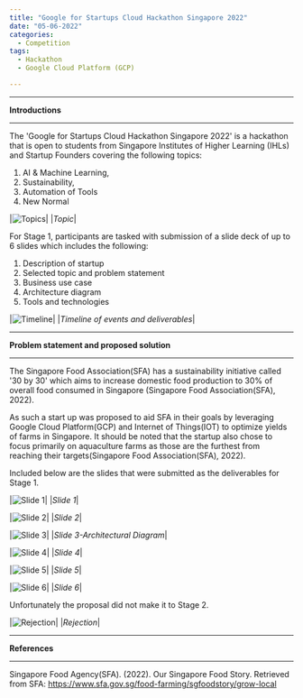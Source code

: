 ```yaml
---
title: "Google for Startups Cloud Hackathon Singapore 2022"
date: "05-06-2022"
categories:
  - Competition
tags:
  - Hackathon
  - Google Cloud Platform (GCP)

---
```


***

<strong>Introductions</strong>

***

The 'Google for Startups Cloud Hackathon Singapore 2022' is a hackathon that is open to students from Singapore Institutes of Higher Learning (IHLs) and Startup Founders covering the following topics:

1. AI & Machine Learning,
2. Sustainability,
3. Automation of Tools 
4. New Normal

|![Topics](/assets/images/Hackathon-GoogleCloudHackathon-2022/Topics.png)|
|<em>Topic</em>|

For Stage 1, participants are tasked with submission of a slide deck of up to 6 slides which includes the following:

1. Description of startup
2. Selected topic and problem statement
3. Business use case
4. Architecture diagram
5. Tools and technologies


|![Timeline](/assets/images/Hackathon-GoogleCloudHackathon-2022/Timeline.png)|
|<em>Timeline of events and deliverables</em>|

***

<strong>Problem statement and proposed solution</strong>

***
The Singapore Food Association(SFA) has a sustainability initiative called '30 by 30' which aims to increase domestic food production to 30% of overall food consumed in Singapore (Singapore Food Association(SFA), 2022).

As such a start up was proposed to aid SFA in their goals by leveraging Google Cloud Platform(GCP) and Internet of Things(IOT) to optimize yields of farms in Singapore. It should be noted that the startup also chose to focus primarily on aquaculture farms as those are the furthest from reaching their targets(Singapore Food Association(SFA), 2022).

Included below are the slides that were submitted as the deliverables for Stage 1.

|![Slide 1](/assets/images/Hackathon-GoogleCloudHackathon-2022/Slide1.JPG)|
|<em>Slide 1</em>|

|![Slide 2](/assets/images/Hackathon-GoogleCloudHackathon-2022/Slide2.JPG)|
|<em>Slide 2</em>|

|![Slide 3](/assets/images/Hackathon-GoogleCloudHackathon-2022/flowchart.png)|
|<em>Slide 3-Architectural Diagram</em>|

|![Slide 4](/assets/images/Hackathon-GoogleCloudHackathon-2022/Slide4.JPG)|
|<em>Slide 4</em>|

|![Slide 5](/assets/images/Hackathon-GoogleCloudHackathon-2022/Slide5.JPG)|
|<em>Slide 5</em>|

|![Slide 6](/assets/images/Hackathon-GoogleCloudHackathon-2022/Slide6.JPG)|
|<em>Slide 6</em>|

Unfortunately the proposal did not make it to Stage 2.

|![Rejection](/assets/images/Hackathon-GoogleCloudHackathon-2022/Rejection_email.png)|
|<em>Rejection</em>|

***

<strong>References   </strong>

***
Singapore Food Agency(SFA). (2022). Our Singapore Food Story. Retrieved from SFA: https://www.sfa.gov.sg/food-farming/sgfoodstory/grow-local
